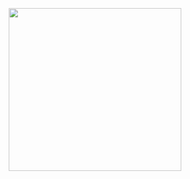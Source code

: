 <p align="center">
<img src="https://files.catbox.moe/7z9ye0.gif"style="width:340px;height:320px;">
